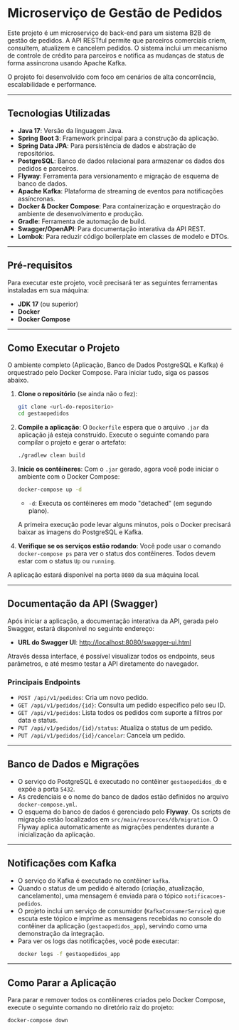 # Microserviço de Gestão de Pedidos

Este projeto é um microserviço de back-end para um sistema B2B de gestão de pedidos. A API RESTful permite que parceiros comerciais criem, consultem, atualizem e cancelem pedidos. O sistema inclui um mecanismo de controle de crédito para parceiros e notifica as mudanças de status de forma assíncrona usando Apache Kafka.

O projeto foi desenvolvido com foco em cenários de alta concorrência, escalabilidade e performance.

---

## Tecnologias Utilizadas

- **Java 17**: Versão da linguagem Java.
- **Spring Boot 3**: Framework principal para a construção da aplicação.
- **Spring Data JPA**: Para persistência de dados e abstração de repositórios.
- **PostgreSQL**: Banco de dados relacional para armazenar os dados dos pedidos e parceiros.
- **Flyway**: Ferramenta para versionamento e migração de esquema de banco de dados.
- **Apache Kafka**: Plataforma de streaming de eventos para notificações assíncronas.
- **Docker & Docker Compose**: Para containerização e orquestração do ambiente de desenvolvimento e produção.
- **Gradle**: Ferramenta de automação de build.
- **Swagger/OpenAPI**: Para documentação interativa da API REST.
- **Lombok**: Para reduzir código boilerplate em classes de modelo e DTOs.

---

## Pré-requisitos

Para executar este projeto, você precisará ter as seguintes ferramentas instaladas em sua máquina:

- **JDK 17** (ou superior)
- **Docker**
- **Docker Compose**

---

## Como Executar o Projeto

O ambiente completo (Aplicação, Banco de Dados PostgreSQL e Kafka) é orquestrado pelo Docker Compose. Para iniciar tudo, siga os passos abaixo.

1.  **Clone o repositório** (se ainda não o fez):
    ```bash
    git clone <url-do-repositorio>
    cd gestaopedidos
    ```

2.  **Compile a aplicação**:
    O `Dockerfile` espera que o arquivo `.jar` da aplicação já esteja construído. Execute o seguinte comando para compilar o projeto e gerar o artefato:
    ```bash
    ./gradlew clean build
    ```

3.  **Inicie os contêineres**:
    Com o `.jar` gerado, agora você pode iniciar o ambiente com o Docker Compose:
    ```bash
    docker-compose up -d
    ```
    - `-d`: Executa os contêineres em modo "detached" (em segundo plano).

    A primeira execução pode levar alguns minutos, pois o Docker precisará baixar as imagens do PostgreSQL e Kafka.

4.  **Verifique se os serviços estão rodando**:
    Você pode usar o comando `docker-compose ps` para ver o status dos contêineres. Todos devem estar com o status `Up` ou `running`.

A aplicação estará disponível na porta `8080` da sua máquina local.

---

## Documentação da API (Swagger)

Após iniciar a aplicação, a documentação interativa da API, gerada pelo Swagger, estará disponível no seguinte endereço:

- **URL do Swagger UI**: [http://localhost:8080/swagger-ui.html](http://localhost:8080/swagger-ui.html)

Através dessa interface, é possível visualizar todos os endpoints, seus parâmetros, e até mesmo testar a API diretamente do navegador.

### Principais Endpoints

- `POST /api/v1/pedidos`: Cria um novo pedido.
- `GET /api/v1/pedidos/{id}`: Consulta um pedido específico pelo seu ID.
- `GET /api/v1/pedidos`: Lista todos os pedidos com suporte a filtros por data e status.
- `PUT /api/v1/pedidos/{id}/status`: Atualiza o status de um pedido.
- `PUT /api/v1/pedidos/{id}/cancelar`: Cancela um pedido.

---

## Banco de Dados e Migrações

- O serviço do PostgreSQL é executado no contêiner `gestaopedidos_db` e expõe a porta `5432`.
- As credenciais e o nome do banco de dados estão definidos no arquivo `docker-compose.yml`.
- O esquema do banco de dados é gerenciado pelo **Flyway**. Os scripts de migração estão localizados em `src/main/resources/db/migration`. O Flyway aplica automaticamente as migrações pendentes durante a inicialização da aplicação.

---

## Notificações com Kafka

- O serviço do Kafka é executado no contêiner `kafka`.
- Quando o status de um pedido é alterado (criação, atualização, cancelamento), uma mensagem é enviada para o tópico `notificacoes-pedidos`.
- O projeto inclui um serviço de consumidor (`KafkaConsumerService`) que escuta este tópico e imprime as mensagens recebidas no console do contêiner da aplicação (`gestaopedidos_app`), servindo como uma demonstração da integração.
- Para ver os logs das notificações, você pode executar:
  ```bash
  docker logs -f gestaopedidos_app
  ```

---

## Como Parar a Aplicação

Para parar e remover todos os contêineres criados pelo Docker Compose, execute o seguinte comando no diretório raiz do projeto:

```bash
docker-compose down
```
